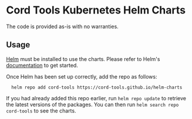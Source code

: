 # Cord Tools Kubernetes Helm Charts

The code is provided as-is with no warranties.

## Usage

[Helm](https://helm.sh) must be installed to use the charts.  Please refer to
Helm's [documentation](https://helm.sh/docs) to get started.

Once Helm has been set up correctly, add the repo as follows:

```console
  helm repo add cord-tools https://cord-tools.github.io/helm-charts
```

If you had already added this repo earlier, run `helm repo update` to retrieve
the latest versions of the packages.  You can then run `helm search repo
cord-tools` to see the charts.

